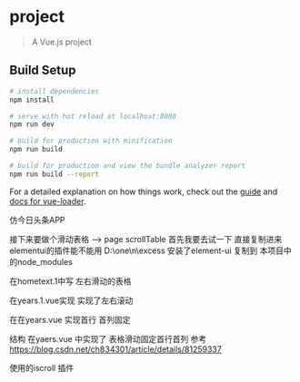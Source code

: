 # project

> A Vue.js project

## Build Setup

``` bash
# install dependencies
npm install

# serve with hot reload at localhost:8080
npm run dev

# build for production with minification
npm run build

# build for production and view the bundle analyzer report
npm run build --report
```

For a detailed explanation on how things work, check out the [guide](http://vuejs-templates.github.io/webpack/) and [docs for vue-loader](http://vuejs.github.io/vue-loader).

仿今日头条APP


接下来要做个滑动表格
--> page scrollTable
首先我要去试一下  直接复制进来elementui的插件能不能用
D:\one\n\excess 安装了element-ui
复制到 本项目中的node_modules


在hometext.1中写 左右滑动的表格

在years.1.vue实现
实现了左右滚动

在在years.vue 实现首行 首列固定

结构
在yaers.vue 中实现了 表格滑动固定首行首列
参考 https://blog.csdn.net/ch834301/article/details/81259337

使用的iscroll 插件




